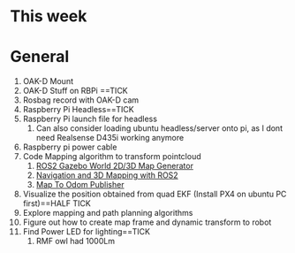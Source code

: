 
# This week








# General
1. OAK-D Mount
2. OAK-D Stuff on RBPi ==TICK
3. Rosbag record with OAK-D cam
4. Raspberry Pi Headless==TICK
5. Raspberry Pi launch file for headless
	1. Can also consider loading ubuntu headless/server onto pi, as I dont need Realsense D435i working anymore
6. Raspberry pi power cable
7. Code Mapping algorithm to transform pointcloud
	1. [ROS2 Gazebo World 2D/3D Map Generator](https://medium.com/@arshad.mehmood/ros2-gazebo-world-map-generator-a103b510a7e5) 
	2. [Navigation and 3D Mapping with ROS2](https://github.com/mich-pest/ros2_navigation_stvl?tab=readme-ov-file) 
	3. [Map To Odom Publisher](https://github.com/tim-fan/map_to_odom_publisher) 
8. Visualize the position obtained from quad EKF (Install PX4 on ubuntu PC first)==HALF TICK
9. Explore mapping and path planning algorithms
10. Figure out how to create map frame and dynamic transform to robot
11. Find Power LED for lighting==TICK
	1. RMF owl had 1000Lm